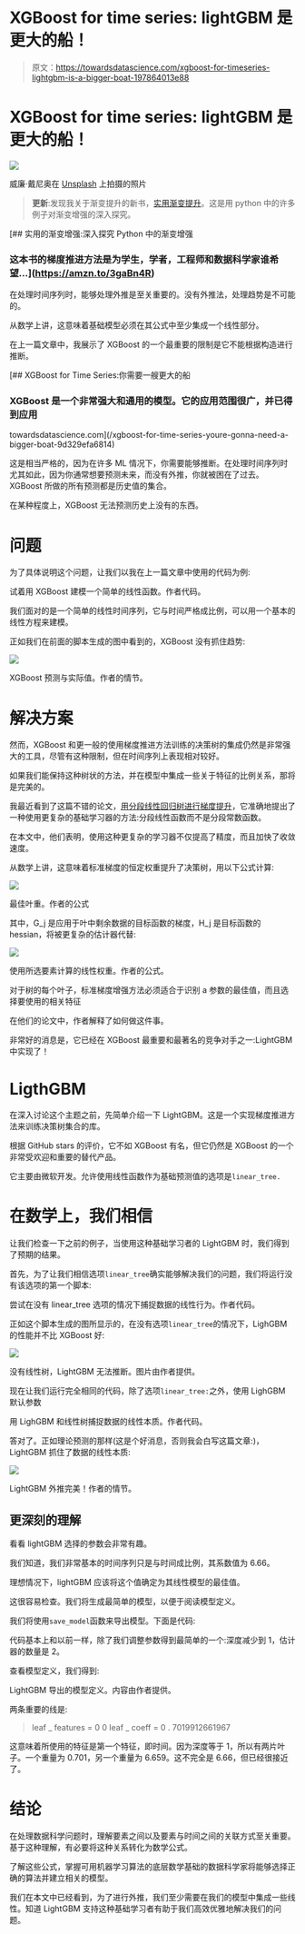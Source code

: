 # XGBoost for time series: lightGBM 是更大的船！

> 原文：<https://towardsdatascience.com/xgboost-for-timeseries-lightgbm-is-a-bigger-boat-197864013e88>

# XGBoost for time series: lightGBM 是更大的船！

![](img/1b65139cf5c2114e086c3945431c6679.png)

威廉·戴尼奥在 [Unsplash](https://unsplash.com?utm_source=medium&utm_medium=referral) 上拍摄的照片

> **更新**:发现我关于渐变提升的新书，[实用渐变提升](https://amzn.to/3gaBn4R)。这是用 python 中的许多例子对渐变增强的深入探究。

[](https://amzn.to/3gaBn4R) [## 实用的渐变增强:深入探究 Python 中的渐变增强

### 这本书的梯度推进方法是为学生，学者，工程师和数据科学家谁希望…](https://amzn.to/3gaBn4R) 

在处理时间序列时，能够处理外推是至关重要的。没有外推法，处理趋势是不可能的。

从数学上讲，这意味着基础模型必须在其公式中至少集成一个线性部分。

在上一篇文章中，我展示了 XGBoost 的一个最重要的限制是它不能根据构造进行推断。

[](/xgboost-for-time-series-youre-gonna-need-a-bigger-boat-9d329efa6814) [## XGBoost for Time Series:你需要一艘更大的船

### XGBoost 是一个非常强大和通用的模型。它的应用范围很广，并已得到应用

towardsdatascience.com](/xgboost-for-time-series-youre-gonna-need-a-bigger-boat-9d329efa6814) 

这是相当严格的，因为在许多 ML 情况下，你需要能够推断。在处理时间序列时尤其如此，因为你通常想要预测未来，而没有外推，你就被困在了过去。XGBoost 所做的所有预测都是历史值的集合。

在某种程度上，XGBoost 无法预测历史上没有的东西。

# 问题

为了具体说明这个问题，让我们以我在上一篇文章中使用的代码为例:

试着用 XGBoost 建模一个简单的线性函数。作者代码。

我们面对的是一个简单的线性时间序列，它与时间严格成比例，可以用一个基本的线性方程来建模。

正如我们在前面的脚本生成的图中看到的，XGBoost 没有抓住趋势:

![](img/e83547c4f4b6768c2310a1328367e144.png)

XGBoost 预测与实际值。作者的情节。

# 解决方案

然而，XGBoost 和更一般的使用梯度推进方法训练的决策树的集成仍然是非常强大的工具，尽管有这种限制，但在时间序列上表现相对较好。

如果我们能保持这种树状的方法，并在模型中集成一些关于特征的比例关系，那将是完美的。

我最近看到了这篇不错的论文，[用分段线性回归树进行梯度提升](https://arxiv.org/pdf/1802.05640.pdf)，它准确地提出了一种使用更复杂的基础学习器的方法:分段线性函数而不是分段常数函数。

在本文中，他们表明，使用这种更复杂的学习器不仅提高了精度，而且加快了收敛速度。

从数学上讲，这意味着标准梯度的恒定权重提升了决策树，用以下公式计算:

![](img/27a252f0be789c7f9f3686ad36ef3bde.png)

最佳叶重。作者的公式

其中，G_j 是应用于叶中剩余数据的目标函数的梯度，H_j 是目标函数的 hessian，将被更复杂的估计器代替:

![](img/a1df29b685e601608e1d0fb8684a10db.png)

使用所选要素计算的线性权重。作者的公式。

对于树的每个叶子，标准梯度增强方法必须适合于识别 a 参数的最佳值，而且选择要使用的相关特征

在他们的论文中，作者解释了如何做这件事。

非常好的消息是，它已经在 XGBoost 最重要和最著名的竞争对手之一:LightGBM 中实现了！

# LigthGBM

在深入讨论这个主题之前，先简单介绍一下 LightGBM。这是一个实现梯度推进方法来训练决策树集合的库。

根据 GitHub stars 的评价，它不如 XGBoost 有名，但它仍然是 XGBoost 的一个非常受欢迎和重要的替代产品。

它主要由微软开发。允许使用线性函数作为基础预测值的选项是`linear_tree.`

# 在数学上，我们相信

让我们检查一下之前的例子，当使用这种基础学习者的 LightGBM 时，我们得到了预期的结果。

首先，为了让我们相信选项`linear_tree`确实能够解决我们的问题，我们将运行没有该选项的第一个脚本:

尝试在没有 linear_tree 选项的情况下捕捉数据的线性行为。作者代码。

正如这个脚本生成的图所显示的，在没有选项`linear_tree`的情况下，LighGBM 的性能并不比 XGBoost 好:

![](img/e28e5c4f4f3a4a4ff4e3ee6e6ce3ca71.png)

没有线性树，LightGBM 无法推断。图片由作者提供。

现在让我们运行完全相同的代码，除了选项`linear_tree:`之外，使用 LighGBM 默认参数

用 LighGBM 和线性树捕捉数据的线性本质。作者代码。

答对了。正如理论预测的那样(这是个好消息，否则我会白写这篇文章:)，LightGBM 抓住了数据的线性本质:

![](img/ab69c64406f3f778f9b318b44b655214.png)

LightGBM 外推完美！作者的情节。

## 更深刻的理解

看看 lightGBM 选择的参数会非常有趣。

我们知道，我们非常基本的时间序列只是与时间成比例，其系数值为 6.66。

理想情况下，lightGBM 应该将这个值确定为其线性模型的最佳值。

这很容易检查。我们将生成最简单的模型，以便于阅读模型定义。

我们将使用`save_model`函数来导出模型。下面是代码:

代码基本上和以前一样，除了我们调整参数得到最简单的一个:深度减少到 1，估计器的数量是 2。

查看模型定义，我们得到:

LightGBM 导出的模型定义。内容由作者提供。

两条重要的线是:

> leaf _ features = 0 0
> leaf _ coeff = 0 . 7019912661967

这意味着所使用的特征是第一个特征，即时间。因为深度等于 1，所以有两片叶子。一个重量为 0.701，另一个重量为 6.659。这不完全是 6.66，但已经很接近了。

# 结论

在处理数据科学问题时，理解要素之间以及要素与时间之间的关联方式至关重要。基于这种理解，有必要将这种关系转化为数学公式。

了解这些公式，掌握可用机器学习算法的底层数学基础的数据科学家将能够选择正确的算法并建立相关的模型。

我们在本文中已经看到，为了进行外推，我们至少需要在我们的模型中集成一些线性。知道 LightGBM 支持这种基础学习者有助于我们高效优雅地解决我们的问题。